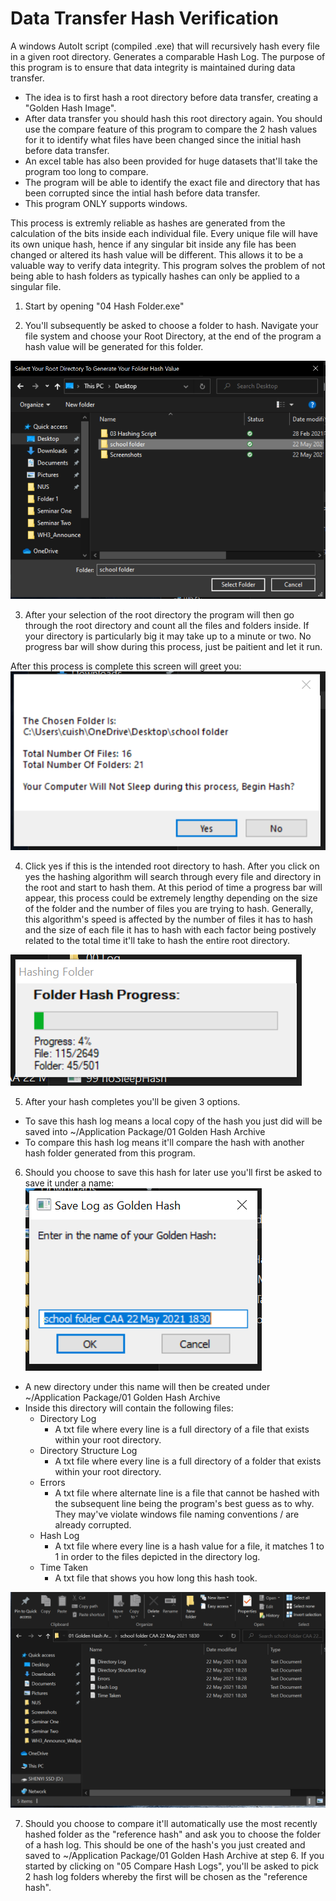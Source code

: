 # Data Transfer Hash Verification
A windows AutoIt script (compiled .exe) that will recursively hash every file in a given root directory. Generates a comparable Hash Log.
The purpose of this program is to ensure that data integrity is maintained during data transfer. 
- The idea is to first hash a root directory before data transfer, creating a "Golden Hash Image". 
- After data transfer you should hash this root directory again. You should use the compare feature of this program to compare the 2 hash values for it to identify what files have been changed since the initial hash before data transfer. 
- An excel table has also been provided for huge datasets that'll take the program too long to compare.
- The program will be able to identify the exact file and directory that has been corrupted since the intial hash before data transfer. 
- This program ONLY supports windows. 


This process is extremly reliable as hashes are generated from the calculation of the bits inside each individual file. Every unique file will have its own unique hash, hence if any singular bit inside any file has been changed or altered its hash value will be different. This allows it to be a valuable way to verify data integrity. This program solves the problem of not being able to hash folders as typically hashes can only be applied to a singular file. 

01. Start by opening "04 Hash Folder.exe"

02. You'll subsequently be asked to choose a folder to hash. Navigate your file system and choose your Root Directory, at the end of the program a hash value will be generated for this folder.

![Image of File Selection](https://github.com/ShenyiCui/Data-Transfer-Hash-Verification/blob/main/README%20Images/Choose%20a%20Folder%20to%20Hash.PNG)

03. After your selection of the root directory the program will then go through the root directory and count all the files and folders inside. If your directory is particularly big it may take up to a minute or two. No progress bar will show during this process, just be paitient and let it run.

After this process is complete this screen will greet you:
![Image of Confirmed Selection](https://github.com/ShenyiCui/Data-Transfer-Hash-Verification/blob/main/README%20Images/Counting%20Files%20and%20Folders.PNG)

04. Click yes if this is the intended root directory to hash. After you click on yes the hashing algorithm will search through every file and directory in the root and start to hash them. At this period of time a progress bar will appear, this process could be extremely lengthy depending on the size of the folder and the number of files you are trying to hash. Generally, this algorithm's speed is affected by the number of files it has to hash and the size of each file it has to hash with each factor being postively related to the total time it'll take to hash the entire root directory. 

![Image of Folder Hash Progress](https://github.com/ShenyiCui/Data-Transfer-Hash-Verification/blob/main/README%20Images/Hash%20Progress%20Bar.png)

05. After your hash completes you'll be given 3 options. 
  - To save this hash log means a local copy of the hash you just did will be saved into ~/Application Package/01 Golden Hash Archive
  - To compare this hash log means it'll compare the hash with another hash folder generated from this program. 

06. Should you choose to save this hash for later use you'll first be asked to save it under a name:
![Image of Name Chosing](https://github.com/ShenyiCui/Data-Transfer-Hash-Verification/blob/main/README%20Images/Save%20Hashlog%20Filename.PNG)
- A new directory under this name will then be created under ~/Application Package/01 Golden Hash Archive
- Inside this directory will contain the following files:
  - Directory Log
    - A txt file where every line is a full directory of a file that exists within your root directory.
  - Directory Structure Log
    - A txt file where every line is a full directory of a folder that exists within your root directory.
  - Errors
    - A txt file where alternate line is a file that cannot be hashed with the subsequent line being the program's best guess as to why. They may've violate windows file naming conventions / are already corrupted. 
  - Hash Log
    - A txt file where every line is a hash value for a file, it matches 1 to 1 in order to the files depicted in the directory log. 
  - Time Taken
    - A txt file that shows you how long this hash took.
  
![Image of Saved File](https://github.com/ShenyiCui/Data-Transfer-Hash-Verification/blob/main/README%20Images/Hash%20Log.png)

07. Should you choose to compare it'll automatically use the most recently hashed folder as the "reference hash" and ask you to choose the folder of a hash log. This should be one of the hash's you just created and saved to ~/Application Package/01 Golden Hash Archive at step 6. If you started by clicking on "05 Compare Hash Logs", you'll be asked to pick 2 hash log folders whereby the first will be chosen as the "reference hash".
